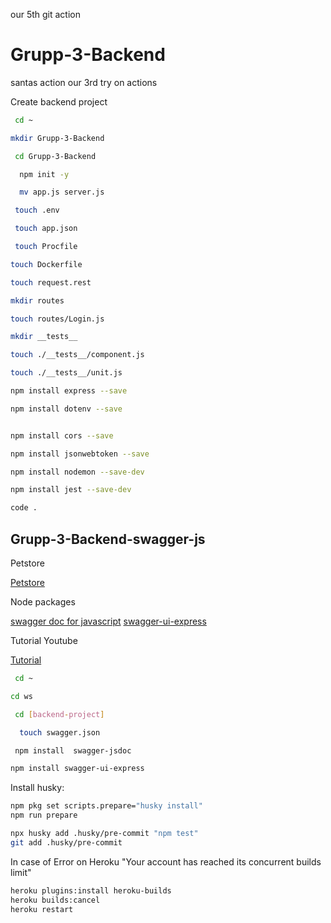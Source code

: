 our 5th git action

# Grupp-3-Backend

santas action
our 3rd try on actions

Create backend project

```bash
 cd ~
```

```bash
mkdir Grupp-3-Backend
```

```bash
 cd Grupp-3-Backend
```

```bash
  npm init -y
```

```bash
  mv app.js server.js
```

```bash
 touch .env
```

```bash
 touch app.json
```

```bash
 touch Procfile
```

```bash
touch Dockerfile
```

```bash
touch request.rest
```

```bash
mkdir routes
```

```bash
touch routes/Login.js
```

```bash
mkdir __tests__
```

```bash
touch ./__tests__/component.js
```

```bash
touch ./__tests__/unit.js
```

```bash
npm install express --save
```

```bash
npm install dotenv --save
```

```bash

npm install cors --save
```

```bash
npm install jsonwebtoken --save
```

```bash
npm install nodemon --save-dev
```

```bash
npm install jest --save-dev
```

```bash
code .
```

## Grupp-3-Backend-swagger-js

Petstore

[Petstore](https://petstore.swagger.io/)

Node packages

[swagger doc for javascript](https://www.npmjs.com/package/swagger-jsdoc)
[swagger-ui-express](https://www.npmjs.com/package/swagger-ui-express)

Tutorial Youtube

[Tutorial](https://www.youtube.com/watch?v=apouPYPh_as&t=731s)

```bash
 cd ~
```

```bash
cd ws
```

```bash
 cd [backend-project]
```

```bash
  touch swagger.json
```

```bash
 npm install  swagger-jsdoc
```

```bash
npm install swagger-ui-express
```

Install husky:

```bash
npm pkg set scripts.prepare="husky install"
npm run prepare

npx husky add .husky/pre-commit "npm test"
git add .husky/pre-commit

```

In case of Error on Heroku
"Your account has reached its concurrent builds limit"

```bash
heroku plugins:install heroku-builds
heroku builds:cancel
heroku restart

```
